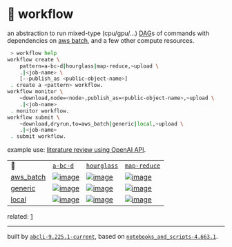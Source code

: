 # 📜 workflow

an abstraction to run mixed-type (cpu/gpu/...) [DAG](https://networkx.org/documentation/stable/reference/classes/digraph.html)s of commands with dependencies on [aws batch](https://aws.amazon.com/batch/), and a few other compute resources.

```bash
 > workflow help
workflow create \
	pattern=a-bc-d|hourglass|map-reduce,~upload \
	.|<job-name> \
	[--publish_as <public-object-name>]
 . create a <pattern> workflow.
workflow monitor \
	~download,node=<node>,publish_as=<public-object-name>,~upload \
	.|<job-name>
 . monitor workflow.
workflow submit \
	~download,dryrun,to=aws_batch|generic|local,~upload \
	.|<job-name>
 . submit workflow.
```

example use: [literature review using OpenAI API](https://github.com/kamangir/openai-commands/tree/main/openai_commands/literature_review).

|   |   |   |   |
| --- | --- | --- | --- |
| 📜 | [`a-bc-d`](./patterns/a-bc-d.dot) | [`hourglass`](./patterns/hourglass.dot) | [`map-reduce`](./patterns/map-reduce.dot) |
| [aws_batch](./runners/aws_batch.py) | [![image](https://kamangir-public.s3.ca-central-1.amazonaws.com/aws_batch-a-bc-d/workflow.gif?raw=true&random=gZkD8iwh7DQpW3Nn)](https://kamangir-public.s3.ca-central-1.amazonaws.com/aws_batch-a-bc-d/workflow.gif?raw=true&random=gZkD8iwh7DQpW3Nn) | [![image](https://kamangir-public.s3.ca-central-1.amazonaws.com/aws_batch-hourglass/workflow.gif?raw=true&random=LHc36qK1vOYutlDp)](https://kamangir-public.s3.ca-central-1.amazonaws.com/aws_batch-hourglass/workflow.gif?raw=true&random=LHc36qK1vOYutlDp) | [![image](https://kamangir-public.s3.ca-central-1.amazonaws.com/aws_batch-map-reduce/workflow.gif?raw=true&random=CGl4lIjB1KAfwlno)](https://kamangir-public.s3.ca-central-1.amazonaws.com/aws_batch-map-reduce/workflow.gif?raw=true&random=CGl4lIjB1KAfwlno) |
| [generic](./runners/generic.py) | [![image](https://kamangir-public.s3.ca-central-1.amazonaws.com/generic-a-bc-d/workflow.gif?raw=true&random=IHLdFX2PP9yE9fFr)](https://kamangir-public.s3.ca-central-1.amazonaws.com/generic-a-bc-d/workflow.gif?raw=true&random=IHLdFX2PP9yE9fFr) | [![image](https://kamangir-public.s3.ca-central-1.amazonaws.com/generic-hourglass/workflow.gif?raw=true&random=b6XELG4XDWwOI5X0)](https://kamangir-public.s3.ca-central-1.amazonaws.com/generic-hourglass/workflow.gif?raw=true&random=b6XELG4XDWwOI5X0) | [![image](https://kamangir-public.s3.ca-central-1.amazonaws.com/generic-map-reduce/workflow.gif?raw=true&random=tzb1iqna1IHDrb7u)](https://kamangir-public.s3.ca-central-1.amazonaws.com/generic-map-reduce/workflow.gif?raw=true&random=tzb1iqna1IHDrb7u) |
| [local](./runners/local.py) | [![image](https://kamangir-public.s3.ca-central-1.amazonaws.com/local-a-bc-d/workflow.gif?raw=true&random=jQPdoP9CwehHz1zJ)](https://kamangir-public.s3.ca-central-1.amazonaws.com/local-a-bc-d/workflow.gif?raw=true&random=jQPdoP9CwehHz1zJ) | [![image](https://kamangir-public.s3.ca-central-1.amazonaws.com/local-hourglass/workflow.gif?raw=true&random=dm1fQFH7UjH5QiVI)](https://kamangir-public.s3.ca-central-1.amazonaws.com/local-hourglass/workflow.gif?raw=true&random=dm1fQFH7UjH5QiVI) | [![image](https://kamangir-public.s3.ca-central-1.amazonaws.com/local-map-reduce/workflow.gif?raw=true&random=kzEDXBTNYETH3h8e)](https://kamangir-public.s3.ca-central-1.amazonaws.com/local-map-reduce/workflow.gif?raw=true&random=kzEDXBTNYETH3h8e) |


related: [1](https://arash-kamangir.medium.com/%EF%B8%8F-openai-experiments-54-e49117dc69ef)

---
built by [`abcli-9.225.1-current`](https://github.com/kamangir/awesome-bash-cli), based on [`notebooks_and_scripts-4.663.1`](https://github.com/kamangir/notebooks-and-scripts).
